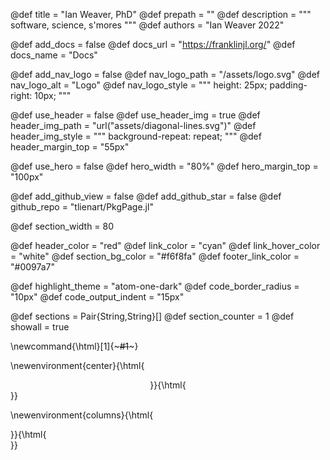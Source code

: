 <!--
The definitions here control the layout of the page: basic geometry, colors,
and elements. To avoid errors, do not remove definitions, rather, leave them
empty. Some definitions are only used if a toggle is set.

You can add your own rules if you so desire by either:
  - directly modifying `_css/custom.css`
  - adding rules to `_layout/style_tuning.fcss`
The latter allows you to plug in values that you would have defined here.
-->

<!-- META DEFINITIONS
  NOTE:
  - prepath: this is used to specify the base URLs; if your site should be
             available at `https://username.github.io/YourPackage.jl/` then the
             pre-path should be `YourPackage.jl`. If your site is meant to be
             hosted on a specific URL such as `https://awesomepkg.org` then set
             `prepath` to an empty string. Finally, adjust this if you want the
             deployed page to be in a subfolder e.g.: `YourPackage.jl/web/`.
-->
@def title       = "Ian Weaver, PhD"
@def prepath     = ""
@def description = """
                   software, science, s'mores
                   """
@def authors     = "Ian Weaver 2022"

<!--  NAVBAR SPECS
  NOTE:
  - add_docs:  whether to add a pointer to your docs website
  - docs_url:  the url of the docs website (ignored if add_docs=false)
  - docs_name: how the link should be named in the navbar

  - add_nav_logo:  whether to add a logo left of the package name
  - nav_logo_path: where the logo is
-->
@def add_docs  = false
@def docs_url  = "https://franklinjl.org/"
@def docs_name = "Docs"

@def add_nav_logo   = false
@def nav_logo_path  = "/assets/logo.svg"
@def nav_logo_alt   = "Logo"
@def nav_logo_style = """
                      height:         25px;
                      padding-right:  10px;
                      """

<!-- HEADER SPECS
  NOTE:
  - use_header:         if false, toggle the header off completely
  - use_header_img:     to use an image as background for the header
  - header_img_path:    either a path to an asset or a SVG like here. Note that
                        the path must be CSS-compatible.
  - header_img_style:   additional styling, for instance whether to repeat
                        or not. For a SVG pattern, use repeat, otherwise use
                        no-repeat.
  - header_margin_top:  vertical margin above the header, if <= 55px there will
                        be no white space, if >= 60 px, there will be white
                        space between the navbar and the header. (Ideally
                        don't pick a value between the two as the exact
                        look is browser dependent). When use_hero = true,
                        hero_margin_top is used instead.

  - use_hero:           if false, main bar stretches from left to right
                        otherwise boxed
  - hero_width:         width of the hero, for instance 80% will mean the
                        hero will stretch over 80% of the width of the page.
  - hero_margin_top     used instead of header_margin_top if use_hero is true

  - add_github_view:    whether to add a "View on GitHub" button in header
  - add_github_star:    whether to add a "Star this package" button in header
  - github_repo:        path to the GitHub repo for the GitHub button
-->
@def use_header         = false
@def use_header_img     = true
@def header_img_path    = "url(\"assets/diagonal-lines.svg\")"
@def header_img_style   = """
                          background-repeat: repeat;
                          """
@def header_margin_top  = "55px" <!-- 55-60px ~ touching nav bar -->

@def use_hero           = false
@def hero_width         = "80%"
@def hero_margin_top    = "100px"

@def add_github_view  = false
@def add_github_star  = false
@def github_repo      = "tlienart/PkgPage.jl"

<!-- SECTION LAYOUT
NOTE:
  - section_width:  integer number to control the default width of sections
                    you can also set it for individual sections by specifying
                    the width argument: `\begin{:section, ..., width=10}`.
-->
@def section_width = 80

<!-- COLOR PALETTE
You can use Hex, RGB or SVG color names; these tools are useful to choose:
  - color wheel: https://developer.mozilla.org/en-US/docs/Web/CSS/CSS_Colors/Color_picker_tool
  - color names: https://developer.mozilla.org/en-US/docs/Web/CSS/color_value

NOTE:
  - header_color:      background color of the header
  - link_color:        color of links
  - link_hover_color:  color of links when hovered
  - section_bg_color:  background color of "secondary" sections to help
                       visually separate between sections.
  - footer_link_color: color of links in the footer
-->
@def header_color       = "red"
@def link_color         = "cyan"
@def link_hover_color   = "white"
@def section_bg_color   = "#f6f8fa"
@def footer_link_color  = "#0097a7"

<!-- CODE LAYOUT
NOTE:
  - highlight_theme:    theme for the code, pick one from
                        https://highlightjs.org/static/demo/ for instance
                        "github" or "atom-one-dark"; use lower case and replace
                        spaces with `-`.
  - code_border_radius: how rounded the corners of code blocks should be
  - code_output_indent: how much left-identation to add for "output blocks"
                        (results of the evaluation of code blocks), use 0 if
                        you don't want indentation.
-->
@def highlight_theme    = "atom-one-dark"
@def code_border_radius = "10px"
@def code_output_indent = "15px"


<!-- YOUR DEFINITIONS
See franklinjl.org for more information on how to introduce your own
definitions and how they can be useful.
-->


<!-- INTERNAL DEFINITIONS =====================================================
===============================================================================
These definitions are important for the good functioning of some of the
commands that are defined and used in PkgPage.jl
-->
@def sections        = Pair{String,String}[]
@def section_counter = 1
@def showall         = true

\newcommand{\html}[1]{~~~#1~~~}

\newenvironment{center}{\html{<div style="text-align:center;">}}{\html{</div>}}

\newenvironment{columns}{\html{<div class="container"><div class="row">}}{\html{</div></div>}}
